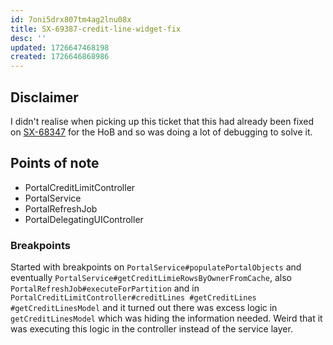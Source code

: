 ```yaml
---
id: 7oni5drx807tm4ag2lnu08x
title: SX-69387-credit-line-widget-fix
desc: ''
updated: 1726647468198
created: 1726646868986
---
```

## Disclaimer
I didn't realise when picking up this ticket that this had already been fixed on [SX-68347](https://jira.apak.com/browse/SX-68347) for the HoB and so was doing a lot of debugging to solve it.

## Points of note
- PortalCreditLimitController
- PortalService
- PortalRefreshJob
- PortalDelegatingUIController

### Breakpoints
Started with breakpoints on `PortalService#populatePortalObjects` and eventually `PortalService#getCreditLimieRowsByOwnerFromCache`, also `PortalRefreshJob#executeForPartition` and in `PortalCreditLimitController#creditLines #getCreditLines #getCreditLinesModel` and it turned out there was excess logic in `getCreditLinesModel` which was hiding the information needed. Weird that it was executing this logic in the controller instead of the service layer.